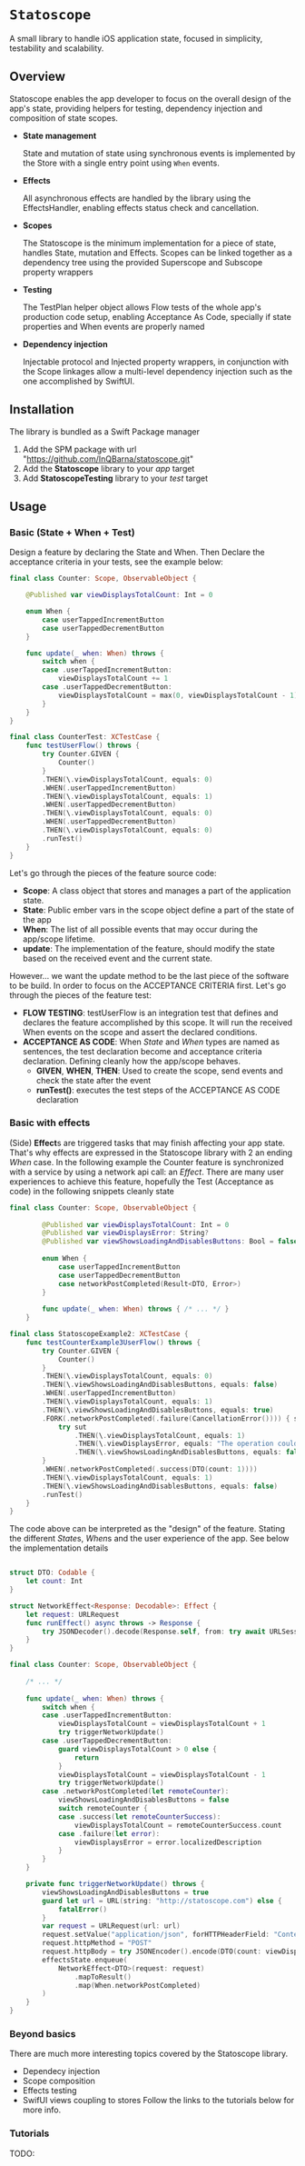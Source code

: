# ``Statoscope``

A small library to handle iOS application state, focused in simplicity, testability and scalability.

## Overview

Statoscope enables the app developer to focus on the overall design of the app's state, providing helpers for testing, dependency injection and composition of state scopes.

* **State management**

    State and mutation of state using synchronous events is implemented by the Store with a single entry point using `When` events.

* **Effects**

    All asynchronous effects are handled by the library using the EffectsHandler, enabling effects status check and cancellation.

* **Scopes**

    The Statoscope is the minimum implementation for a piece of state, handles State, mutation and Effects. Scopes can be linked together as a dependency tree using the provided Superscope and Subscope property wrappers

* **Testing**

    The TestPlan helper object allows Flow tests of the whole app's production code setup, enabling Acceptance As Code, specially if state properties and When events are properly named

* **Dependency injection**

    Injectable protocol and Injected property wrappers, in conjunction with the Scope linkages allow a multi-level dependency injection such as the one accomplished by SwiftUI.

## Installation

The library is bundled as a Swift Package manager

  1. Add the SPM package with url "https://github.com/InQBarna/statoscope.git"
  2. Add the **Statoscope** library to your *app* target
  3. Add **StatoscopeTesting** library to your *test* target

## Usage

### Basic (State + When + Test)

Design a feature by declaring the State and When. Then Declare the acceptance criteria in your tests, see the example below:

```swift
final class Counter: Scope, ObservableObject {

    @Published var viewDisplaysTotalCount: Int = 0

    enum When {
        case userTappedIncrementButton
        case userTappedDecrementButton
    }

    func update(_ when: When) throws {
        switch when {
        case .userTappedIncrementButton:
            viewDisplaysTotalCount += 1
        case .userTappedDecrementButton:
            viewDisplaysTotalCount = max(0, viewDisplaysTotalCount - 1)
        }
    }
}
```

```swift
final class CounterTest: XCTestCase {
    func testUserFlow() throws {
        try Counter.GIVEN {
            Counter()
        }
        .THEN(\.viewDisplaysTotalCount, equals: 0)
        .WHEN(.userTappedIncrementButton)
        .THEN(\.viewDisplaysTotalCount, equals: 1)
        .WHEN(.userTappedDecrementButton)
        .THEN(\.viewDisplaysTotalCount, equals: 0)
        .WHEN(.userTappedDecrementButton)
        .THEN(\.viewDisplaysTotalCount, equals: 0)
        .runTest()
    }
}
```

Let's go through the pieces of the feature source code:

* **Scope**: A class object that stores and manages a part of the application state. 
* **State**: Public ember vars in the scope object define a part of the state of the app
* **When**: The list of all possible events that may occur during the app/scope lifetime.
* **update**: The implementation of the feature, should modify the state based on the received event and the current state.

However... we want the update method to be the last piece of the software to be build. In order to focus on the ACCEPTANCE CRITERIA first. Let's go through the pieces of the feature test:

* **FLOW TESTING**: testUserFlow is an integration test that defines and declares the feature accomplished by this scope. It will run the received When events on the scope and assert the declared conditions.
* **ACCEPTANCE AS CODE**: When *State* and *When* types are named as sentences, the test declaration become and acceptance criteria declaration. Defining cleanly how the app/scope behaves.
  * **GIVEN**, **WHEN**, **THEN**: Used to create the scope, send events and check the state after the event
  * **runTest()**: executes the test steps of the ACCEPTANCE AS CODE declaration

### Basic with effects

(Side) **Effect**s are triggered tasks that may finish affecting your app state. That's why effects are expressed in the Statoscope library with 2 an ending *When* case. In the following example the Counter feature is synchronized with a service by using a network api call: an *Effect*. There are many user experiences to achieve this feature, hopefully the Test (Acceptance as code) in the following snippets cleanly state

```swift
final class Counter: Scope, ObservableObject {
        
        @Published var viewDisplaysTotalCount: Int = 0
        @Published var viewDisplaysError: String?
        @Published var viewShowsLoadingAndDisablesButtons: Bool = false
        
        enum When {
            case userTappedIncrementButton
            case userTappedDecrementButton
            case networkPostCompleted(Result<DTO, Error>)
        }
        
        func update(_ when: When) throws { /* ... */ }
    }
```

```swift
final class StatoscopeExample2: XCTestCase {
    func testCounterExample3UserFlow() throws {
        try Counter.GIVEN {
            Counter()
        }
        .THEN(\.viewDisplaysTotalCount, equals: 0)
        .THEN(\.viewShowsLoadingAndDisablesButtons, equals: false)
        .WHEN(.userTappedIncrementButton)
        .THEN(\.viewDisplaysTotalCount, equals: 1)
        .THEN(\.viewShowsLoadingAndDisablesButtons, equals: true)
        .FORK(.networkPostCompleted(.failure(CancellationError()))) { sut in
            try sut
                .THEN(\.viewDisplaysTotalCount, equals: 1)
                .THEN(\.viewDisplaysError, equals: "The operation couldn’t be completed. (Swift.CancellationError error 1.)")
                .THEN(\.viewShowsLoadingAndDisablesButtons, equals: false)
        }
        .WHEN(.networkPostCompleted(.success(DTO(count: 1))))
        .THEN(\.viewDisplaysTotalCount, equals: 1)
        .THEN(\.viewShowsLoadingAndDisablesButtons, equals: false)
        .runTest()
    }
}
```

The code above can be interpreted as the "design" of the feature. Stating the different *State*s, *When*s and the user experience of the app. See below the implementation details

```swift

struct DTO: Codable {
    let count: Int
}

struct NetworkEffect<Response: Decodable>: Effect {
    let request: URLRequest
    func runEffect() async throws -> Response {
        try JSONDecoder().decode(Response.self, from: try await URLSession.shared.data(for: request).0)
    }
}

final class Counter: Scope, ObservableObject {
        
    /* ... */
    
    func update(_ when: When) throws {
        switch when {
        case .userTappedIncrementButton:
            viewDisplaysTotalCount = viewDisplaysTotalCount + 1
            try triggerNetworkUpdate()
        case .userTappedDecrementButton:
            guard viewDisplaysTotalCount > 0 else {
                return
            }
            viewDisplaysTotalCount = viewDisplaysTotalCount - 1
            try triggerNetworkUpdate()
        case .networkPostCompleted(let remoteCounter):
            viewShowsLoadingAndDisablesButtons = false
            switch remoteCounter {
            case .success(let remoteCounterSuccess):
                viewDisplaysTotalCount = remoteCounterSuccess.count
            case .failure(let error):
                viewDisplaysError = error.localizedDescription
            }
        }
    }

    private func triggerNetworkUpdate() throws {
        viewShowsLoadingAndDisablesButtons = true
        guard let url = URL(string: "http://statoscope.com") else {
            fatalError()
        }
        var request = URLRequest(url: url)
        request.setValue("application/json", forHTTPHeaderField: "Content-Type")
        request.httpMethod = "POST"
        request.httpBody = try JSONEncoder().encode(DTO(count: viewDisplaysTotalCount))
        effectsState.enqueue(
            NetworkEffect<DTO>(request: request)
                .mapToResult()
                .map(When.networkPostCompleted)
        )
    }
}
```

### Beyond basics

There are much more interesting topics covered by the Statoscope library.
* Dependecy injection
* Scope composition
* Effects testing
* SwifUI views coupling to stores
Follow the links to the tutorials below for more info.

### Tutorials

TODO:

